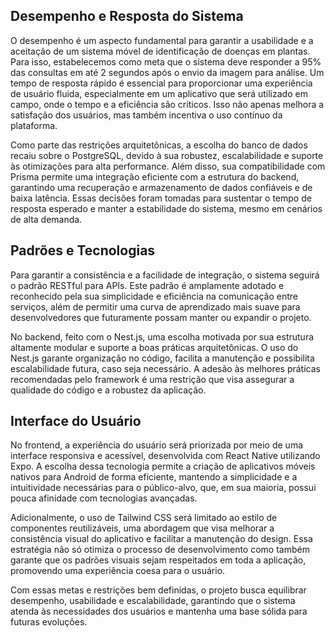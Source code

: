 ## Desempenho e Resposta do Sistema

O desempenho é um aspecto fundamental para garantir a usabilidade e a aceitação de um sistema móvel de identificação de doenças em plantas. Para isso, estabelecemos como meta que o sistema deve responder a 95% das consultas em até 2 segundos após o envio da imagem para análise. Um tempo de resposta rápido é essencial para proporcionar uma experiência de usuário fluida, especialmente em um aplicativo que será utilizado em campo, onde o tempo e a eficiência são críticos. Isso não apenas melhora a satisfação dos usuários, mas também incentiva o uso contínuo da plataforma.

Como parte das restrições arquitetônicas, a escolha do banco de dados recaiu sobre o PostgreSQL, devido à sua robustez, escalabilidade e suporte às otimizações para alta performance. Além disso, sua compatibilidade com Prisma permite uma integração eficiente com a estrutura do backend, garantindo uma recuperação e armazenamento de dados confiáveis e de baixa latência. Essas decisões foram tomadas para sustentar o tempo de resposta esperado e manter a estabilidade do sistema, mesmo em cenários de alta demanda.

## Padrões e Tecnologias

Para garantir a consistência e a facilidade de integração, o sistema seguirá o padrão RESTful para APIs. Este padrão é amplamente adotado e reconhecido pela sua simplicidade e eficiência na comunicação entre serviços, além de permitir uma curva de aprendizado mais suave para desenvolvedores que futuramente possam manter ou expandir o projeto.

No backend, feito com o Nest.js, uma escolha motivada por sua estrutura altamente modular e suporte a boas práticas arquitetônicas. O uso do Nest.js garante organização no código, facilita a manutenção e possibilita escalabilidade futura, caso seja necessário. A adesão às melhores práticas recomendadas pelo framework é uma restrição que visa assegurar a qualidade do código e a robustez da aplicação.

## Interface do Usuário

No frontend, a experiência do usuário será priorizada por meio de uma interface responsiva e acessível, desenvolvida com React Native utilizando Expo. A escolha dessa tecnologia permite a criação de aplicativos móveis nativos para Android de forma eficiente, mantendo a simplicidade e a intuitividade necessárias para o público-alvo, que, em sua maioria, possui pouca afinidade com tecnologias avançadas.

Adicionalmente, o uso de Tailwind CSS será limitado ao estilo de componentes reutilizáveis, uma abordagem que visa melhorar a consistência visual do aplicativo e facilitar a manutenção do design. Essa estratégia não só otimiza o processo de desenvolvimento como também garante que os padrões visuais sejam respeitados em toda a aplicação, promovendo uma experiência coesa para o usuário.

Com essas metas e restrições bem definidas, o projeto busca equilibrar desempenho, usabilidade e escalabilidade, garantindo que o sistema atenda às necessidades dos usuários e mantenha uma base sólida para futuras evoluções.
